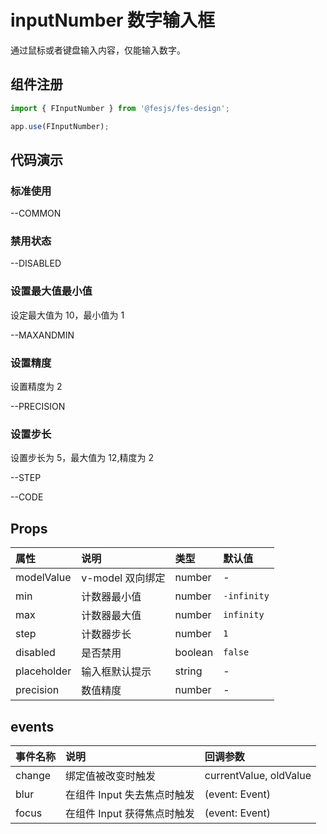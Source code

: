 # inputNumber 数字输入框

通过鼠标或者键盘输入内容，仅能输入数字。

## 组件注册

```js
import { FInputNumber } from '@fesjs/fes-design';

app.use(FInputNumber);
```

## 代码演示

### 标准使用


--COMMON

### 禁用状态


--DISABLED

### 设置最大值最小值

设定最大值为 10，最小值为 1


--MAXANDMIN

### 设置精度

设置精度为 2


--PRECISION

### 设置步长

设置步长为 5，最大值为 12,精度为 2


--STEP

--CODE

## Props

| 属性        | 说明             | 类型    | 默认值      |
| :---------- | :--------------- | :------ | :---------- |
| modelValue  | v-model 双向绑定 | number  | -           |
| min         | 计数器最小值     | number  | `-infinity` |
| max         | 计数器最大值     | number  | `infinity`  |
| step        | 计数器步长       | number  | `1`         |
| disabled    | 是否禁用         | boolean | `false`     |
| placeholder | 输入框默认提示   | string  | -           |
| precision   | 数值精度         | number  | -           |

## events

| 事件名称 | 说明                        | 回调参数               |
| :------- | :-------------------------- | :--------------------- |
| change   | 绑定值被改变时触发          | currentValue, oldValue |
| blur     | 在组件 Input 失去焦点时触发 | (event: Event)         |
| focus    | 在组件 Input 获得焦点时触发 | (event: Event)         |
